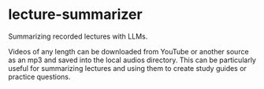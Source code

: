 # lecture-summarizer
Summarizing recorded lectures with LLMs.

Videos of any length can be downloaded from YouTube or another source as an mp3 and saved into the local audios directory. This can be particularly useful for summarizing lectures and using them to create study guides or practice questions.